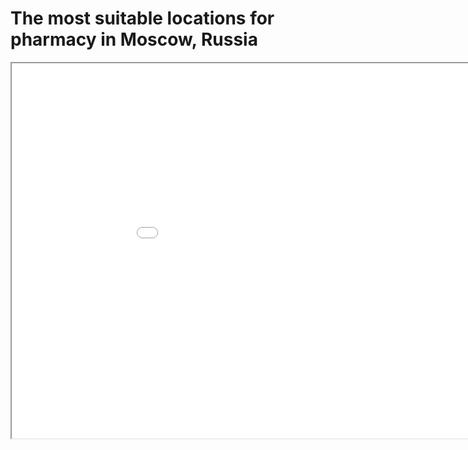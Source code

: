 # The most suitable locations for pharmacy in Moscow, Russia
<iframe src="map.html" height="600" width="1000"></iframe>
